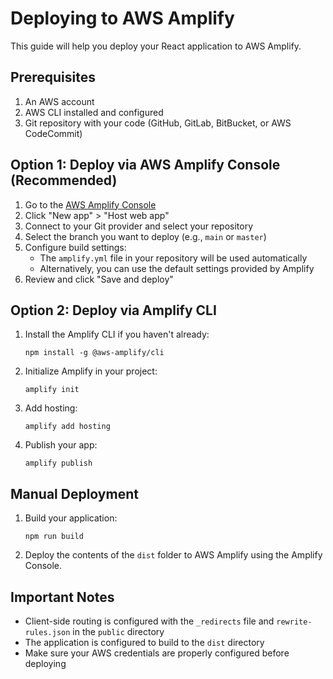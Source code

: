 # Deploying to AWS Amplify

This guide will help you deploy your React application to AWS Amplify.

## Prerequisites

1. An AWS account
2. AWS CLI installed and configured
3. Git repository with your code (GitHub, GitLab, BitBucket, or AWS CodeCommit)

## Option 1: Deploy via AWS Amplify Console (Recommended)

1. Go to the [AWS Amplify Console](https://console.aws.amazon.com/amplify/)
2. Click "New app" > "Host web app"
3. Connect to your Git provider and select your repository
4. Select the branch you want to deploy (e.g., `main` or `master`)
5. Configure build settings:
   - The `amplify.yml` file in your repository will be used automatically
   - Alternatively, you can use the default settings provided by Amplify
6. Review and click "Save and deploy"

## Option 2: Deploy via Amplify CLI

1. Install the Amplify CLI if you haven't already:
   ```
   npm install -g @aws-amplify/cli
   ```

2. Initialize Amplify in your project:
   ```
   amplify init
   ```

3. Add hosting:
   ```
   amplify add hosting
   ```

4. Publish your app:
   ```
   amplify publish
   ```

## Manual Deployment

1. Build your application:
   ```
   npm run build
   ```

2. Deploy the contents of the `dist` folder to AWS Amplify using the Amplify Console.

## Important Notes

- Client-side routing is configured with the `_redirects` file and `rewrite-rules.json` in the `public` directory
- The application is configured to build to the `dist` directory
- Make sure your AWS credentials are properly configured before deploying